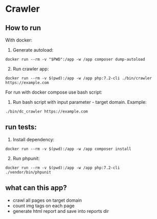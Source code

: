 # Crawler
## How to run
With docker:

1. Generate autoload:

``docker run --rm -v "$PWD":/app -w /app composer dump-autoload``

2. Run crawler app:

``docker run --rm -v $(pwd):/app -w /app php:7.2-cli ./bin/crawler https://example.com``

For run with docker compose use bash script:

1. Run bash script with input parameter - target domain. Example:

``./bin/dc_crawler https://example.com``

## run tests:

1. Install dependency:

``docker run --rm -v $(pwd):/app -w /app composer install``

2. Run phpunit:

``docker run --rm -v $(pwd):/app -w /app php:7.2-cli ./vendor/bin/phpunit``

## what can this app?

* crawl all pages on target domain
* count img tags on each page
* generate html report and save into reports dir
